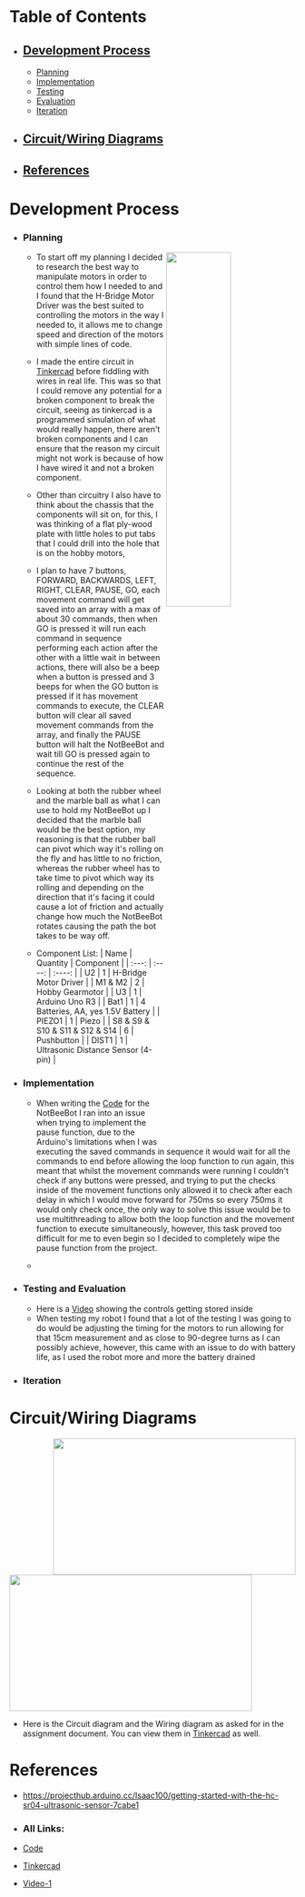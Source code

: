 <a name="Table-of-Contents"></a>
# Table of Contents
   * ## [Development Process](#Development-Process-1)
        * [Planning](#Planning)
        * [Implementation](#Implementation)
        * [Testing](#Testing)
        * [Evaluation](#Evaluation)
        * [Iteration](#Iteration)
   * ## [Circuit/Wiring Diagrams](#Circuit/Wiring-Diagrams-1)
   * ## [References](#References-1)

<a name="Development-Process"></a>
# Development Process
   * ### Planning
      * <a href="url"><img src="https://github.com/user-attachments/assets/c41ade3a-30f2-4565-9ba1-e61625415ecc" align="right" height=40% width=50% ></a> To start off my planning I decided to research the best way to manipulate motors in order to control them how I needed to and I found that the H-Bridge Motor Driver was the best suited to controlling the motors in the way I needed to, it allows me to change speed and direction of the motors with simple lines of code.
    
      * I made the entire circuit in [Tinkercad](https://www.tinkercad.com/things/fkpYd7mgALy-not-beebot-camerons/editel?returnTo=https%3A%2F%2Fwww.tinkercad.com%2Fdashboard%2Fdesigns%2Fcircuits&sharecode=hNEtSJ4X27Qa3pH9DLSsrnlikMR4CaXaWMVf1GFJPlw) before fiddling with wires in real life. This was so that I could remove any potential for a broken component to break the circuit, seeing as tinkercad is a programmed simulation of what would really happen, there aren't broken components and I can ensure that the reason my circuit might not work is because of how I have wired it and not a broken component.
    
      * Other than circuitry I also have to think about the chassis that the components will sit on, for this, I was thinking of a flat ply-wood plate with little holes to put tabs that I could drill into the hole that is on the hobby motors,
    
      * I plan to have 7 buttons, FORWARD, BACKWARDS, LEFT, RIGHT, CLEAR, PAUSE, GO, each movement command will get saved into an array with a max of about 30 commands, then when GO is pressed it will run each command in sequence performing each action after the other with a little wait in between actions, there will also be a beep when a button is pressed and 3 beeps for when the GO button is pressed if it has movement commands to execute, the CLEAR button will clear all saved movement commands from the array, and finally the PAUSE button will halt the NotBeeBot and wait till GO is pressed again to continue the rest of the sequence.
    
      * Looking at both the rubber wheel and the marble ball as what I can use to hold my NotBeeBot up I decided that the marble ball would be the best option, my reasoning is that the rubber ball can pivot which way it's rolling on the fly and has little to no friction, whereas the rubber wheel has to take time to pivot which way its rolling and depending on the direction that it's facing it could cause a lot of friction and actually change how much the NotBeeBot rotates causing the path the bot takes to be way off.
    
      * Component List:
         | Name | Quantity | Component |
         | :---:       |  :----:     |     :----:    |
         | U2 | 1 | H-Bridge Motor Driver |
         | M1 & M2 | 2 | Hobby Gearmotor |
         | U3 | 1 | Arduino Uno R3 |
         | Bat1 | 1 | 4 Batteries, AA, yes 1.5V Battery |
         | PIEZO1 | 1 | Piezo |
         | S8 & S9 & S10 & S11 & S12 & S14  | 6 | Pushbutton |
         | DIST1 | 1 | Ultrasonic Distance Sensor (4-pin) |
      
    
   * ### Implementation
      * When writing the [Code](NotBeeBotCode.txt) for the NotBeeBot I ran into an issue when trying to implement the pause function, due to the Arduino's limitations when I was executing the saved commands in sequence it would wait for all the commands to end before allowing the loop function to run again, this meant that whilst the movement commands were running I couldn't check if any buttons were pressed, and trying to put the checks inside of the movement functions only allowed it to check after each delay in which I would move forward for 750ms so every 750ms it would only check once, the only way to solve this issue would be to use multithreading to allow both the loop function and the movement function to execute simultaneously, however, this task proved too difficult for me to even begin so I decided to completely wipe the pause function from the project.
    
      * 
        
   * ### Testing and Evaluation
      * Here is a [Video](https://drive.google.com/file/d/1NErJ5e0zdEoMrJxAojWGWbAEdsFXxoad/view?usp=sharing) showing the controls getting stored inside 
      * When testing my robot I found that a lot of the testing I was going to do would be adjusting the timing for the motors to run allowing for that 15cm measurement and as close to 90-degree turns as I can possibly achieve, however, this came with an issue to do with battery life, as I used the robot more and more the battery drained 

   * ### Iteration


<a name="Circuit/Wiring-Diagrams"></a>
# Circuit/Wiring Diagrams
   <a href="url"><img src="https://github.com/user-attachments/assets/6852a675-cffc-4f1b-b18f-1a17f53fcc83" align="right" height="240" width="427" ></a>
   <a href="url"><img src="https://github.com/user-attachments/assets/88073326-d4c1-4e19-8b52-755fb7bbe581" align="Center" height="240" width="427" ></a>

   * Here is the Circuit diagram and the Wiring diagram as asked for in the assignment document. You can view them in [Tinkercad](https://www.tinkercad.com/things/fkpYd7mgALy-not-beebot-camerons/editel?returnTo=https%3A%2F%2Fwww.tinkercad.com%2Fdashboard%2Fdesigns%2Fcircuits&sharecode=hNEtSJ4X27Qa3pH9DLSsrnlikMR4CaXaWMVf1GFJPlw) as well.

# References
   * https://projecthub.arduino.cc/Isaac100/getting-started-with-the-hc-sr04-ultrasonic-sensor-7cabe1

   * ### All Links:
   * [Code](NotBeeBotCode.txt)
   * [Tinkercad](https://www.tinkercad.com/things/fkpYd7mgALy-not-beebot-camerons/editel?returnTo=https%3A%2F%2Fwww.tinkercad.com%2Fdashboard%2Fdesigns%2Fcircuits&sharecode=hNEtSJ4X27Qa3pH9DLSsrnlikMR4CaXaWMVf1GFJPlw)
   * [Video-1](https://drive.google.com/file/d/1NErJ5e0zdEoMrJxAojWGWbAEdsFXxoad/view?usp=sharing)



